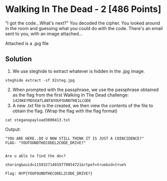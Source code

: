 # Walking In The Dead - 2 [486 Points]

"I got the code...What's next?" You decoded the cipher. You looked around in the room and guessing what you could do with the code. There's an email sent to you, with an image attached...

Attached is a .jpg file

## Solution
1. We use steghide to extract whatever is hidden in the .jpg image. 
```
steghide extract -sf X2steg.jpg
```
2. When prompted with the passphrase, we use the passphrase obtained as the flag from the first Walking In The Dead challenge: ```1420KEYRDSEATLANTAYOUFOUNDTHE1LCODE```
3. A new .txt file is the created, we then view the contents of the file to obtain the flag. (Wrap the flag with the flag format)
```
cat steganopayload3800413.txt
```
Output:
```
"YOU ARE HERE..DO U NOW STILL THINK IT IS JUST A COINCIDENCE?"
FLAG- "YOUFOUNDTHECODEL2CODE_DRIVE?"


Are u able to find the doc?

sharing&ouid=115932714019779054721&rtpof=true&sd=true%    
```
```
Flag: NYP{YOUFOUNDTHECODEL2CODE_DRIVE?}
```
